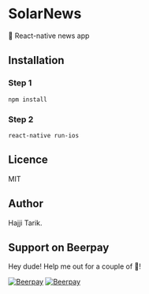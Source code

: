 # SolarNews
🐙 React-native news app

## Installation

### Step 1
```
npm install
```

### Step 2
```
react-native run-ios
```

## Licence
MIT

## Author
Hajji Tarik.


## Support on Beerpay
Hey dude! Help me out for a couple of :beers:!

[![Beerpay](https://beerpay.io/hajjiTarik/SolarNews/badge.svg?style=beer-square)](https://beerpay.io/hajjiTarik/SolarNews)  [![Beerpay](https://beerpay.io/hajjiTarik/SolarNews/make-wish.svg?style=flat-square)](https://beerpay.io/hajjiTarik/SolarNews?focus=wish)